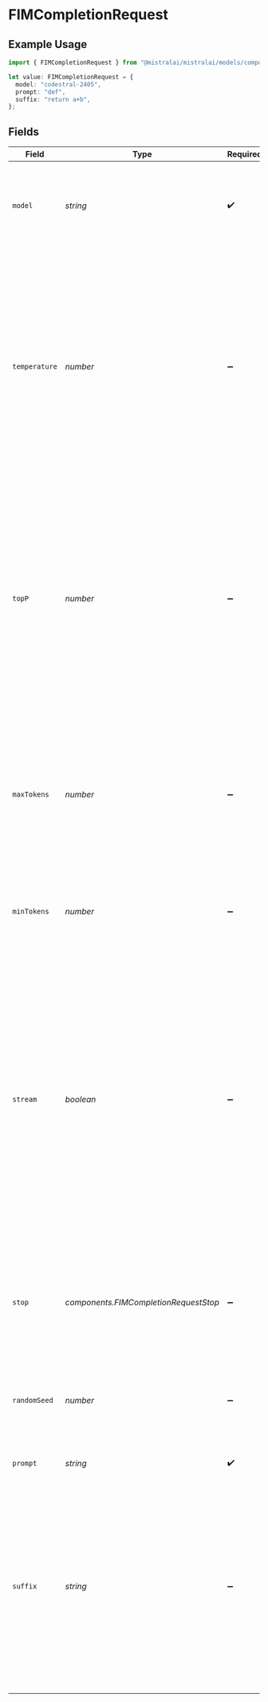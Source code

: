 # FIMCompletionRequest

## Example Usage

```typescript
import { FIMCompletionRequest } from "@mistralai/mistralai/models/components";

let value: FIMCompletionRequest = {
  model: "codestral-2405",
  prompt: "def",
  suffix: "return a+b",
};
```

## Fields

| Field                                                                                                                                                                                                                                                                                                                              | Type                                                                                                                                                                                                                                                                                                                               | Required                                                                                                                                                                                                                                                                                                                           | Description                                                                                                                                                                                                                                                                                                                        | Example                                                                                                                                                                                                                                                                                                                            |
| ---------------------------------------------------------------------------------------------------------------------------------------------------------------------------------------------------------------------------------------------------------------------------------------------------------------------------------- | ---------------------------------------------------------------------------------------------------------------------------------------------------------------------------------------------------------------------------------------------------------------------------------------------------------------------------------- | ---------------------------------------------------------------------------------------------------------------------------------------------------------------------------------------------------------------------------------------------------------------------------------------------------------------------------------- | ---------------------------------------------------------------------------------------------------------------------------------------------------------------------------------------------------------------------------------------------------------------------------------------------------------------------------------- | ---------------------------------------------------------------------------------------------------------------------------------------------------------------------------------------------------------------------------------------------------------------------------------------------------------------------------------- |
| `model`                                                                                                                                                                                                                                                                                                                            | *string*                                                                                                                                                                                                                                                                                                                           | :heavy_check_mark:                                                                                                                                                                                                                                                                                                                 | ID of the model to use. Only compatible for now with:<br/>  - `codestral-2405`<br/>  - `codestral-latest`                                                                                                                                                                                                                          | codestral-2405                                                                                                                                                                                                                                                                                                                     |
| `temperature`                                                                                                                                                                                                                                                                                                                      | *number*                                                                                                                                                                                                                                                                                                                           | :heavy_minus_sign:                                                                                                                                                                                                                                                                                                                 | What sampling temperature to use, between 0.0 and 1.0. Higher values like 0.8 will make the output more random, while lower values like 0.2 will make it more focused and deterministic. We generally recommend altering this or `top_p` but not both.                                                                             |                                                                                                                                                                                                                                                                                                                                    |
| `topP`                                                                                                                                                                                                                                                                                                                             | *number*                                                                                                                                                                                                                                                                                                                           | :heavy_minus_sign:                                                                                                                                                                                                                                                                                                                 | Nucleus sampling, where the model considers the results of the tokens with `top_p` probability mass. So 0.1 means only the tokens comprising the top 10% probability mass are considered. We generally recommend altering this or `temperature` but not both.                                                                      |                                                                                                                                                                                                                                                                                                                                    |
| `maxTokens`                                                                                                                                                                                                                                                                                                                        | *number*                                                                                                                                                                                                                                                                                                                           | :heavy_minus_sign:                                                                                                                                                                                                                                                                                                                 | The maximum number of tokens to generate in the completion. The token count of your prompt plus `max_tokens` cannot exceed the model's context length.                                                                                                                                                                             |                                                                                                                                                                                                                                                                                                                                    |
| `minTokens`                                                                                                                                                                                                                                                                                                                        | *number*                                                                                                                                                                                                                                                                                                                           | :heavy_minus_sign:                                                                                                                                                                                                                                                                                                                 | The minimum number of tokens to generate in the completion.                                                                                                                                                                                                                                                                        |                                                                                                                                                                                                                                                                                                                                    |
| `stream`                                                                                                                                                                                                                                                                                                                           | *boolean*                                                                                                                                                                                                                                                                                                                          | :heavy_minus_sign:                                                                                                                                                                                                                                                                                                                 | Whether to stream back partial progress. If set, tokens will be sent as data-only server-side events as they become available, with the stream terminated by a data: [DONE] message. Otherwise, the server will hold the request open until the timeout or until completion, with the response containing the full result as JSON. |                                                                                                                                                                                                                                                                                                                                    |
| `stop`                                                                                                                                                                                                                                                                                                                             | *components.FIMCompletionRequestStop*                                                                                                                                                                                                                                                                                              | :heavy_minus_sign:                                                                                                                                                                                                                                                                                                                 | Stop generation if this token is detected. Or if one of these tokens is detected when providing an array                                                                                                                                                                                                                           |                                                                                                                                                                                                                                                                                                                                    |
| `randomSeed`                                                                                                                                                                                                                                                                                                                       | *number*                                                                                                                                                                                                                                                                                                                           | :heavy_minus_sign:                                                                                                                                                                                                                                                                                                                 | The seed to use for random sampling. If set, different calls will generate deterministic results.                                                                                                                                                                                                                                  |                                                                                                                                                                                                                                                                                                                                    |
| `prompt`                                                                                                                                                                                                                                                                                                                           | *string*                                                                                                                                                                                                                                                                                                                           | :heavy_check_mark:                                                                                                                                                                                                                                                                                                                 | The text/code to complete.                                                                                                                                                                                                                                                                                                         | def                                                                                                                                                                                                                                                                                                                                |
| `suffix`                                                                                                                                                                                                                                                                                                                           | *string*                                                                                                                                                                                                                                                                                                                           | :heavy_minus_sign:                                                                                                                                                                                                                                                                                                                 | Optional text/code that adds more context for the model. When given a `prompt` and a `suffix` the model will fill what is between them. When `suffix` is not provided, the model will simply execute completion starting with `prompt`.                                                                                            | return a+b                                                                                                                                                                                                                                                                                                                         |